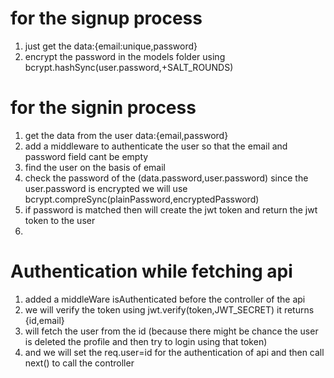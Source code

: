 # for the signup process
1. just get the data:{email:unique,password}
2. encrypt the password in the models folder using bcrypt.hashSync(user.password,+SALT_ROUNDS)

# for the signin process
1. get the data from the user   data:{email,password}
2. add a middleware to authenticate the user so that the email and password field cant be empty
3. find the user on the basis of email
4. check the password of the (data.password,user.password) since the user.password is encrypted
    we will use bcrypt.compreSync(plainPassword,encryptedPassword) 
5.  if password is matched then will create the jwt token and return the jwt token to the user
6. 

# Authentication while fetching api
1. added a middleWare isAuthenticated before the controller of the api
2. we will verify the token using jwt.verify(token,JWT_SECRET) it returns {id,email}
3. will fetch the user from the id (because there might be chance the user is deleted the profile and then try to login using that token)
4.  and we will set the req.user=id for the authentication of api and then call next() to call the controller 